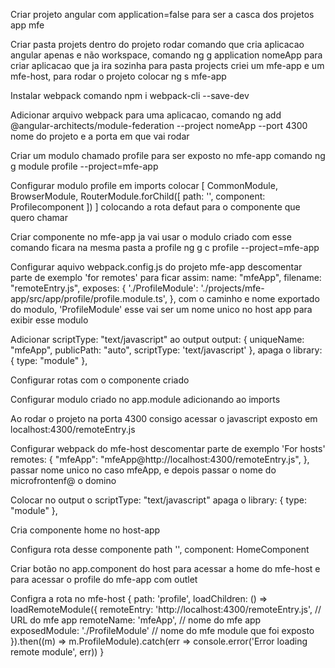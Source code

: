 Criar projeto angular com application=false para ser a casca dos projetos app mfe

Criar pasta projets dentro do projeto rodar comando que cria aplicacao angular apenas e não workspace, comando ng g application nomeApp para criar aplicacao que ja ira sozinha para pasta projects criei um mfe-app e um mfe-host, para rodar o projeto colocar ng s mfe-app

Instalar webpack comando npm i webpack-cli --save-dev

Adicionar arquivo webpack para uma aplicacao, comando ng add @angular-architects/module-federation --project nomeApp --port 4300 nome do projeto e a porta em que vai rodar

Criar um modulo chamado profile para ser exposto no mfe-app comando ng g module profile --project=mfe-app

Configurar modulo profile em imports colocar
 [ CommonModule, BrowserModule, RouterModule.forChild([ path: '', component: Profilecomponent ]) ] colocando a rota defaut para o componente que quero chamar

Criar componente no mfe-app ja vai usar o modulo criado com esse comando ficara na mesma pasta a profile ng g c profile --project=mfe-app

Configurar aquivo webpack.config.js do projeto mfe-app descomentar parte de exemplo 'for remotes' para ficar assim:
name: "mfeApp",
filename: "remoteEntry.js",
exposes: {
	'./ProfileModule': './projects/mfe-app/src/app/profile/profile.module.ts',
},
com o caminho e nome exportado do modulo, 'ProfileModule' esse vai ser um nome unico no host app para exibir esse modulo

Adicionar scriptType: "text/javascript" ao output
output: {
	uniqueName: "mfeApp",
	publicPath: "auto",
	scriptType: 'text/javascript'
},
apaga o library: { type: "module" },

Configurar rotas com o componente criado

Configurar modulo criado no app.module adicionando ao imports

Ao rodar o projeto na porta 4300 consigo acessar o javascript exposto em localhost:4300/remoteEntry.js

Configurar webpack do mfe-host descomentar parte de exemplo 'For hosts'
remotes: {
	"mfeApp": "mfeApp@http://localhost:4300/remoteEntry.js",
},
passar nome unico no caso mfeApp, e depois passar o nome do microfrontenf@ o domino

Colocar no output o scriptType: "text/javascript"
apaga o library: { type: "module" },

Cria componente home no host-app

Configura rota desse componente path '', component: HomeComponent

Criar botão no app.component do host para acessar a home do mfe-host e para acessar o profile do mfe-app com outlet

Configra a rota no mfe-host
{ path: 'profile', loadChildren: () => 
loadRemoteModule({
  remoteEntry: 'http://localhost:4300/remoteEntry.js', // URL do mfe app
  remoteName: 'mfeApp', // nome do mfe app
  exposedModule: './ProfileModule' // nome do mfe module que foi exposto
}).then((m) => m.ProfileModule).catch(err => console.error('Error loading remote module', err))
}

